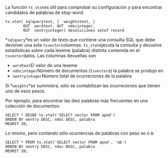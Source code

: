 La función  `ts_stat`es útil para comprobar su configuración y para encontrar candidatos de palabras de stop-word.

```
ts.stat( sqlquerytext, [  weightstext, ]
        OUT  wordtext, OUT  ndocinteger,
        OUT  nentryinteger) devoluciones setof record
```

 *`sqlquery`*es un valor de texto que contiene una consulta SQL que debe devolver una sola  `tsvector`columnas.  `ts_stat`ejecuta la consulta y devuelve estadísticas sobre cada lexeme (palabra) distinta contenida en el  `tsvector`datos. Las columnas devueltas son

-   *`word`*`text`El valor de una lexeme
-   *`ndoc`*`integer`Número de documentos (`tsvector`s) la palabra se produjo en
-   *`nentry`*`integer`Número total de ocurreciones de la palabra

Si  *`weights`*se suministra, sólo se contabilizan las ocurreciones que tienen uno de esos pesos.

Por ejemplo, para encontrar las diez palabras más frecuentes en una colección de documentos:

```
SELECT * DESDE ts-stat('SELECT vector FROM apod')
ORDEN BY nentry DESC, ndoc DESC, palabra
MEUMIT 10;
```

Lo mismo, pero contando sólo ocurrencias de palabras con peso  `A`o o `B`:

```
SELECT * FROM ts.stat('SELECT vector FROM apod', 'ab')
ORDEN BY nentry DESC, ndoc DESC, palabra
MEUMIT 10;
```